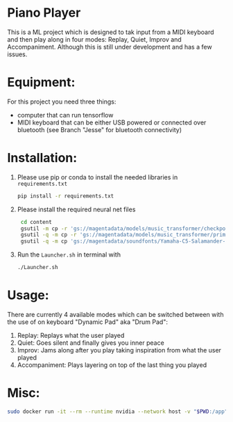 # Piano Player
This is a ML project which is designed to tak input from a MIDI keyboard and then play along in four modes: Replay, Quiet, Improv and Accompaniment. Although this is still under development and has a few issues.

# Equipment:
For this project you need three things:
* computer that can run tensorflow
* MIDI keyboard that can be either USB powered or connected over bluetooth (see Branch "Jesse" for bluetooth connectivity)

# Installation:
1. Please use pip or conda to install the needed libraries in `requirements.txt`
   ```bash
   pip install -r requirements.txt
   ```
   
2. Please install the required neural net files
   ```bash
    cd content
    gsutil -m cp -r 'gs://magentadata/models/music_transformer/checkpoints/*' .
    gsutil -q -m cp -r 'gs://magentadata/models/music_transformer/primers/*' .
    gsutil -q -m cp 'gs://magentadata/soundfonts/Yamaha-C5-Salamander-JNv5.1.sf2' .
    ```
3. Run the `Launcher.sh` in terminal with
    ```bash
    ./Launcher.sh 
    ```

# Usage:
There are currently 4 available modes which can be switched between with the use of on keyboard "Dynamic Pad" aka "Drum Pad":
1. Replay: Replays what the user played
2. Quiet: Goes silent and finally gives you inner peace
3. Improv: Jams along after you play taking inspiration from what the user played
4. Accompaniment: Plays layering on top of the last thing you played

# Misc:
```bash
sudo docker run -it --rm --runtime nvidia --network host -v "$PWD:/app" -w /app musicgeneration
```


